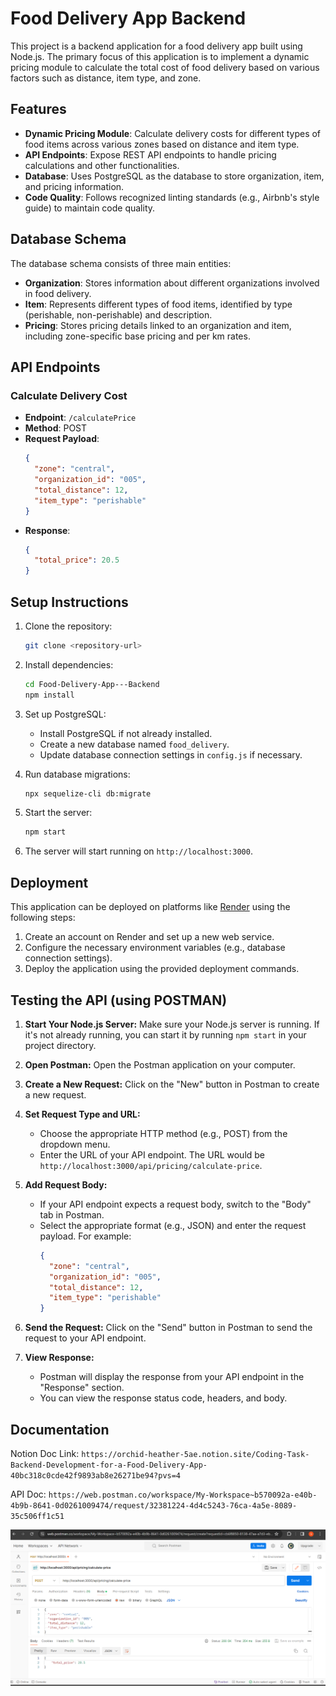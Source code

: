 # Food Delivery App Backend

This project is a backend application for a food delivery app built using Node.js. The primary focus of this application is to implement a dynamic pricing module to calculate the total cost of food delivery based on various factors such as distance, item type, and zone.

## Features

- **Dynamic Pricing Module**: Calculate delivery costs for different types of food items across various zones based on distance and item type.
- **API Endpoints**: Expose REST API endpoints to handle pricing calculations and other functionalities.
- **Database**: Uses PostgreSQL as the database to store organization, item, and pricing information.
- **Code Quality**: Follows recognized linting standards (e.g., Airbnb's style guide) to maintain code quality.

## Database Schema

The database schema consists of three main entities:

- **Organization**: Stores information about different organizations involved in food delivery.
- **Item**: Represents different types of food items, identified by type (perishable, non-perishable) and description.
- **Pricing**: Stores pricing details linked to an organization and item, including zone-specific base pricing and per km rates.

## API Endpoints

### Calculate Delivery Cost

- **Endpoint**: `/calculatePrice`
- **Method**: POST
- **Request Payload**:
  ```json
  {
    "zone": "central",
    "organization_id": "005",
    "total_distance": 12,
    "item_type": "perishable"
  }
  ```
- **Response**:
  ```json
  {
    "total_price": 20.5
  }
  ```

## Setup Instructions

1. Clone the repository:

   ```bash
   git clone <repository-url>
   ```

2. Install dependencies:

   ```bash
   cd Food-Delivery-App---Backend
   npm install
   ```

3. Set up PostgreSQL:

   - Install PostgreSQL if not already installed.
   - Create a new database named `food_delivery`.
   - Update database connection settings in `config.js` if necessary.

4. Run database migrations:

   ```bash
   npx sequelize-cli db:migrate
   ```

5. Start the server:

   ```bash
   npm start
   ```

6. The server will start running on `http://localhost:3000`.

## Deployment

This application can be deployed on platforms like [Render](https://render.com/) using the following steps:

1. Create an account on Render and set up a new web service.
2. Configure the necessary environment variables (e.g., database connection settings).
3. Deploy the application using the provided deployment commands.

## Testing the API (using POSTMAN)

1. **Start Your Node.js Server:**
   Make sure your Node.js server is running. If it's not already running, you can start it by running `npm start` in your project directory.

2. **Open Postman:**
   Open the Postman application on your computer.

3. **Create a New Request:**
   Click on the "New" button in Postman to create a new request.

4. **Set Request Type and URL:**
   - Choose the appropriate HTTP method (e.g., POST) from the dropdown menu.
   - Enter the URL of your API endpoint. The URL would be `http://localhost:3000/api/pricing/calculate-price`.

5. **Add Request Body:**
   - If your API endpoint expects a request body, switch to the "Body" tab in Postman.
   - Select the appropriate format (e.g., JSON) and enter the request payload. For example:
     ```json
     {
       "zone": "central",
       "organization_id": "005",
       "total_distance": 12,
       "item_type": "perishable"
     }
     ```

6. **Send the Request:**
   Click on the "Send" button in Postman to send the request to your API endpoint.

7. **View Response:**
   - Postman will display the response from your API endpoint in the "Response" section.
   - You can view the response status code, headers, and body.

## Documentation

Notion Doc Link: `https://orchid-heather-5ae.notion.site/Coding-Task-Backend-Development-for-a-Food-Delivery-App-40bc318c0cde42f9893ab8e26271be94?pvs=4`

API Doc: `https://web.postman.co/workspace/My-Workspace~b570092a-e40b-4b9b-8641-0d0261009474/request/32381224-4d4c5243-76ca-4a5e-8089-35c506ff1c51`

![alt text](image.png)
